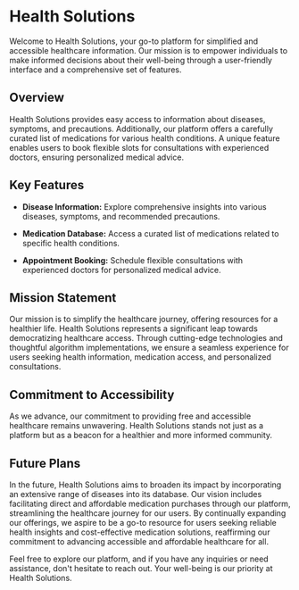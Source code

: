 # Health Solutions

Welcome to Health Solutions, your go-to platform for simplified and accessible healthcare information. Our mission is to empower individuals to make informed decisions about their well-being through a user-friendly interface and a comprehensive set of features.

## Overview

Health Solutions provides easy access to information about diseases, symptoms, and precautions. Additionally, our platform offers a carefully curated list of medications for various health conditions. A unique feature enables users to book flexible slots for consultations with experienced doctors, ensuring personalized medical advice.

## Key Features

- **Disease Information:** Explore comprehensive insights into various diseases, symptoms, and recommended precautions.
  
- **Medication Database:** Access a curated list of medications related to specific health conditions.

- **Appointment Booking:** Schedule flexible consultations with experienced doctors for personalized medical advice.

## Mission Statement

Our mission is to simplify the healthcare journey, offering resources for a healthier life. Health Solutions represents a significant leap towards democratizing healthcare access. Through cutting-edge technologies and thoughtful algorithm implementations, we ensure a seamless experience for users seeking health information, medication access, and personalized consultations.

## Commitment to Accessibility

As we advance, our commitment to providing free and accessible healthcare remains unwavering. Health Solutions stands not just as a platform but as a beacon for a healthier and more informed community.

## Future Plans

In the future, Health Solutions aims to broaden its impact by incorporating an extensive range of diseases into its database. Our vision includes facilitating direct and affordable medication purchases through our platform, streamlining the healthcare journey for our users. By continually expanding our offerings, we aspire to be a go-to resource for users seeking reliable health insights and cost-effective medication solutions, reaffirming our commitment to advancing accessible and affordable healthcare for all.

Feel free to explore our platform, and if you have any inquiries or need assistance, don't hesitate to reach out. Your well-being is our priority at Health Solutions.
